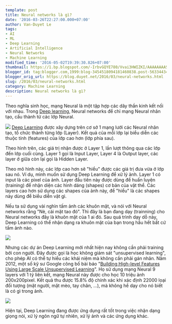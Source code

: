 ```yaml
---
template: post
title: Neural networks là gì?
date: '2016-03-26T22:27:00.000+07:00'
author: Van-Duyet Le
tags:
- AI
- ML
- Deep Learning
- Artificial Intelligence
- Neural Networks
- Machine Learning
modified_time: '2016-05-02T19:39:30.826+07:00'
thumbnail: https://1.bp.blogspot.com/-IrbvGQYE780/Vvai3HWIZKI/AAAAAAAASX8/Bk--e7sYx8cmsbgq8aooy7bUKKr80wKVw/s1600/500px-Network3322.png
blogger_id: tag:blogger.com,1999:blog-3454518094181460838.post-5633443439884990056
blogger_orig_url: https://blog.duyet.net/2016/03/neural-networks.html
slug: /2016/03/neural-networks.html
category: Machine Learning
description: Neural networks là gì?
---
```


Theo nghĩa sinh học, mạng Neural là một tập hợp các dây thần kinh kết nối với nhau. Trong [Deep learning](https://blog.duyetdev.com/2016/02/deep-learning-la-gi.html#.VvajANx96b8),  Neural networks để chỉ mạng Neural nhân tạo, cấu thành từ các lớp Neural.

[![](https://1.bp.blogspot.com/-IrbvGQYE780/Vvai3HWIZKI/AAAAAAAASX8/Bk--e7sYx8cmsbgq8aooy7bUKKr80wKVw/s1600/500px-Network3322.png)](http://blog.duyetdev.com/2016/03/neural-networks.html)
[Deep Learning](https://blog.duyetdev.com/2016/02/deep-learning-la-gi.html#.VvajANx96b8) được xây dựng trên cơ sở 1 mạng lưới các Neural nhân tạo, tổ chức thành từng lớp (Layer). Kết quả của mỗi lớp lại biểu diễn các thuộc tính (features) của lớp cao hơn (lớp phía sau).

Theo hình trên, các giá trị nhận được ở Layer 1, lần lượt thông qua các lớp đến lớp cuối cùng. Layer 1 gọi là Input Layer, Layer 4 là Output layer, các layer ở giữa còn lại gọi là Hidden Layer.

Theo mô hình này, các lớp cao hơn sẽ "hiểu" được các giá trị đưa vừa ở lớp sau nó.
Ví dụ, mình muốn sử dụng Deep Learning để xử lý ảnh. Layer 1 có input là các pixel của ảnh. Layer đầu tiên này được dùng để huấn luyện (training) để nhận diện các hình dáng (shapes) cơ bản của vật thể. Các layers cao hơn sử dụng các shapes của ảnh này, để "hiểu" là các shapes này dùng để biểu diễn vật gì.

Nếu ta sử dụng vài nghìn tấm ảnh các khuôn mặt, và nói với Neural networks rằng "Nè, cái mặt tao đó". Thì đây là bạn đang dạy (trainning) cho Neural networks đây là khuôn mặt của 1 ai đó. Sau quá trình dạy dỗ này, Deep Learning có thể nhận dạng ra khuôn mặt của bạn trong hầu hết bất cứ tấm ảnh nào.

![](https://3.bp.blogspot.com/-s09yeLJlwco/VvanP5YXsHI/AAAAAAAASYI/l4obeqtpYE47osQAX3RzKsETB_ZJaxedQ/s320/face_2259240b.jpg)

Nhưng các dự án Deep Learning mới nhất hiện nay không cần phải training bởi con người. Đây được gọi là học không giám sát "unsupervised learning", cho phép AI có thể tự hiểu các khái niệm mà không cần phải gán nhãn. Năm 2012, một số kỹ sư Google công bố bài báo "[Building High-level Features Using Large Scale Unsupervised Learning](http://static.googleusercontent.com/media/research.google.com/vi//archive/unsupervised_icml2012.pdf)". Họ sử dụng mạng Neural 9 layers với 1 tỷ liên kết, mạng Neural này được cho học 10 triệu ảnh 200x200pixel. Kết quả thu được 15.8% độ chính xác khi xác định 22000 loại đối tượng (mặt người, mặt mèo, tay chân, ...), mà không hề dạy cho nó biết là có gì trong ảnh. 

[![](https://4.bp.blogspot.com/-D-C2nNiovcc/VvapVS7SKnI/AAAAAAAASYU/bQQY28g_UUcGXv-TsrfUwEpqF5S4SpFkQ/s640/wallpaper-2870969.jpg)](https://4.bp.blogspot.com/-D-C2nNiovcc/VvapVS7SKnI/AAAAAAAASYU/bQQY28g_UUcGXv-TsrfUwEpqF5S4SpFkQ/s1600/wallpaper-2870969.jpg)

Hiện tại, Deep Learning đang được ứng dụng rất tốt trong việc nhận dạng giọng nói, xử lý ngôn ngữ tự nhiên, xử lý ảnh và các ứng dụng khác. 
